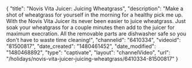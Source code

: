 {
    "title": "Novis Vita Juicer: Juicing Wheatgrass",
    "description": "Make a shot of wheatgrass for yourself in the morning for a healthy pick me up. With the Novis Vita Juicer its never been easier to juice wheatgrass. Just soak your wheatgrass for a couple minutes then add to the juicer for maximum execration. All the removable parts are dishwasher safe so you don't have to waste time cleaning!",
    "channelid": "6410334",
    "videoid": "81500817",
    "date_created": "1480461452",
    "date_modified": "1480468892",
    "type": "captivate",
    "layout": "channelVideo",
    "url": "\/holidays\/novis-vita-juicer-juicing-wheatgrass\/6410334-81500817"
}